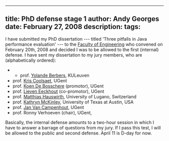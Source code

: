 -----
title:  PhD defense stage 1
author: Andy Georges
date: February 27, 2008
description: 
tags: 
-----







I have submitted my PhD dissertation --- titled 'Three pitfalls in Java
performance evaluation' --- to the [Faculty of
Engineering](http://www.firw.ugent.be/) who convened on February 20th,
2008 and decided I was to be allowed to the first (internal) defense. I
have sent my dissertation to my jury members, who are (alphabetically
ordered):


-   -   prof. [Yolande Berbers](http://www.cs.kuleuven.be/~yolande/),
KULeuven
-   prof. [Kris Coolsaet](http://twizz.ugent.be/), UGent
-   prof. [Koen De Bosschere](http://www.elis.ugent.be/~kdb/)
(promotor), UGent
-   prof. [Lieven Eeckhout](http://www.elis.ugent.be/~leeckhou/)
(co-promotor), UGent
-   prof. [Matthias
Hauswirth](http://www.inf.unisi.ch/faculty/hauswirth/), University
of Lugano, Switzerland
-   prof. [Kathryn McKinley](http://www.cs.utexas.edu/~mckinley/),
University of Texas at Austin, USA
-   prof. [Jan Van
Campenhout](http://trappist.elis.ugent.be/~jvncampe/), UGent
-   prof. Ronny Verhoeven (chair), UGent,


Basically, the internal defense amounts to a two-hour session in which I
have to answer a barrage of questions from my jury. If I pass this test,
I will be allowed to the public and second defense. April 11 is D-day
for now.




